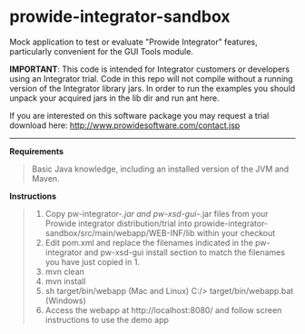 prowide-integrator-sandbox
============================

Mock application to test or evaluate "Prowide Integrator" features, particularly convenient for the GUI Tools module.

**IMPORTANT**: This code is intended for Integrator customers or developers using an Integrator trial. Code in this repo will not compile without a running version of the Integrator library jars. In order to run the examples you should unpack your acquired jars in the lib dir and run ant here.

If you are interested on this software package you may request a trial download here: 
http://www.prowidesoftware.com/contact.jsp

----

**Requirements**

>Basic Java knowledge, including an installed version of the JVM and Maven.

**Instructions**

>1. Copy pw-integrator-*.jar and pw-xsd-gui-*.jar files from your Prowide integrator distribution/trial into prowide-integrator-sandbox/src/main/webapp/WEB-INF/lib within your checkout
>2. Edit pom.xml and replace the filenames indicated in the pw-integrator and pw-xsd-gui install section to match the filenames you have just copied in 1.
>3. mvn clean
>4. mvn install
>5. sh target/bin/webapp (Mac and Linux) C:/> target/bin/webapp.bat (Windows)
>6. Access the webapp at http://localhost:8080/ and follow screen instructions to use the demo app
